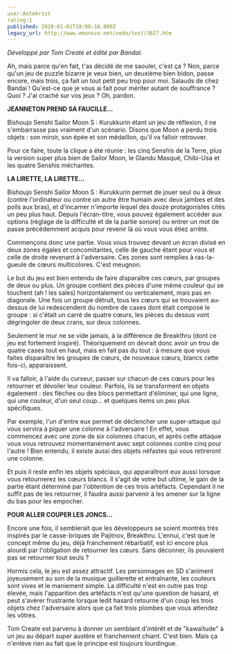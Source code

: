 ```yaml
---
user:Antekrist
rating:1
published: 2010-01-01T18:06:16.000Z
legacy_url: http://www.emunova.net/veda/test/3627.htm
---
```

_Développé par Tom Create et édité par Bandai._  

  

Ah, mais parce qu'en fait, t'as décidé de me saouler, c'est ça ? Non, parce qu'un jeu de puzzle bizarre je veux bien, un deuxième bien bidon, passe encore, mais trois, ça fait un tout petit peu trop pour moi. Salauds de chez Bandai ! Qu'est-ce que je vous ai fait pour mériter autant de souffrance ? Quoi ? J'ai craché sur vos jeux ? Oh, pardon.  

  

**JEANNETON PREND SA FAUCILLE...**  

Bishoujo Senshi Sailor Moon S : Kurukkurin étant un jeu de réflexion, il ne s'embarrasse pas vraiment d'un scénario. Disons que Moon a perdu trois objets : son miroir, son épée et son médaillon, qu'il va falloir retrouver.  

Pour ce faire, toute la clique a été réunie : les cinq Senshis de la Terre, plus la version super plus bien de Sailor Moon, le Glandu Masqué, Chibi-Usa et les quatre Senshis méchantes.  

  

**LA LIRETTE, LA LIRETTE...**  

Bishoujo Senshi Sailor Moon S : Kurukkurin permet de jouer seul ou à deux (contre l'ordinateur ou contre un autre être humain avec deux jambes et des poils aux bras), et d'incarner n'importe lequel des douze protagonistes cités un peu plus haut. Depuis l'écran-titre, vous pouvez également accéder aux options (réglage de la difficulté et de la partie sonore) ou entrer un mot de passe précédemment acquis pour revenir là où vous vous étiez arrêté.  

Commençons donc une partie. Vous vous trouvez devant un écran divisé en deux zones égales et concomitantes, celle de gauche étant pour vous et celle de droite revenant à l'adversaire. Ces zones sont remplies à ras-la-gueule de cœurs multicolores. C'est meugnon.  

Le but du jeu est bien entendu de faire disparaître ces cœurs, par groupes de deux ou plus. Un groupe contient des pièces d'une même couleur qui se touchent (ah ! les sales) horizontalement ou verticalement, mais pas en diagonale. Une fois un groupe détruit, tous les cœurs qui se trouvaient au-dessus de lui redescendent du nombre de cases dont était composé le groupe : si c'était un carré de quatre cœurs, les pièces du dessus vont dégringoler de deux crans, sur deux colonnes.  

Seulement le mur ne se vide jamais, à la différence de Breakthru (dont ce jeu est fortement inspiré). Théoriquement on devrait donc avoir un trou de quatre cases tout en haut, mais en fait pas du tout : à mesure que vous faites disparaître les groupes de cœurs, de nouveaux cœurs, blancs cette fois-ci, apparaissent.  

Il va falloir, à l'aide du curseur, passer sur chacun de ces cœurs pour les retourner et dévoiler leur couleur. Parfois, ils se transforment en objets également : des flèches ou des blocs permettant d'éliminer, qui une ligne, qui une couleur, d'un seul coup... et quelques items un peu plus spécifiques.  

Par exemple, l'un d'entre eux permet de déclencher une super-attaque qui vous servira à piquer une colonne à l'adversaire ! En effet, vous commencez avec une zone de six colonnes chacun, et après cette attaque vous vous retrouvez momentanément avec sept colonnes contre cinq pour l'autre ! Bien entendu, il existe aussi des objets néfastes qui vous retireront une colonne.  

Et puis il reste enfin les objets spéciaux, qui apparaîtront eux aussi lorsque vous retournerez les cœurs blancs. Il s'agit de votre but ultime, le gain de la partie étant déterminé par l'obtention de ces trois artéfacts. Cependant il ne suffit pas de les retourner, il faudra aussi parvenir à les amener sur la ligne du bas pour les empocher.  

  

**POUR ALLER COUPER LES JONCS...**  

Encore une fois, il semblerait que les développeurs se soient montrés très inspirés par le casse-briques de Pajitnov, Breakthru. L'ennui, c'est que le concept même du jeu, déjà franchement rébarbatif, est ici encore plus alourdi par l'obligation de retourner les cœurs. Sans déconner, ils pouvaient pas se retourner tout seuls ?  

Hormis cela, le jeu est assez attractif. Les personnages en SD s'animent joyeusement au son de la musique guillerette et entraînante, les couleurs sont vives et le maniement simple. La difficulté n'est en outre pas trop élevée, mais l'apparition des artéfacts n'est qu'une question de hasard, et peut s'avérer frustrante lorsque ledit hasard retourne d'un coup les trois objets chez l'adversaire alors que ça fait trois plombes que vous attendez les vôtres.  

Tom Create est parvenu à donner un semblant d'intérêt et de "kawaïtude" à un jeu au départ super austère et franchement chiant. C'est bien. Mais ça n'enlève rien au fait que le principe est toujours lourdingue.